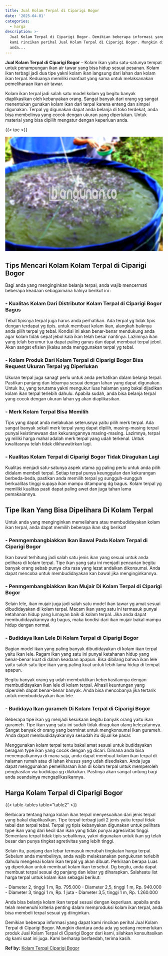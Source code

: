 ```yaml
---
title: Jual Kolam Terpal di Ciparigi Bogor
date: '2025-04-01'
categories:
  - harga
description: >-
  Jual Kolam Terpal di Ciparigi Bogor. Demikian beberapa informasi yang dapat
  kami rincikan perihal Jual Kolam Terpal di Ciparigi Bogor. Mungkin diantara
  anda...
---
```


**Jual Kolam Terpal di Ciparigi Bogor** – Kolam ikan yaitu satu-satunya tempat untuk penampungan ikan air tawar yang bisa hidup sesuai pesanan. Kolam ikan terbagi jadi dua tipe yakni kolam ikan langsung dari lahan dan kolam ikan terpal. Keduanya memiliki manfaat yang sama untuk melaksanakan pemeliharaan ikan air tawar.

Kolam ikan terpal jadi salah satu model kolam yg begitu banyak diaplikasikan oleh kebanyakan orang. Sangat banyak dari orang yg sangat menentukan gunakan kolam ikan dari terpal karena enteng dan simpel digunakan. Terpal yg digunakan dapat anda belanja di toko terdekat, anda bisa membelinya yang cocok dengan ukuran yang diperlukan. Untuk material yang bisa dipilih mengatur dengan keperluan anda.

{{< toc >}}

![Jual Kolam Terpal di Ciparigi Bogor](/images/jual-kolam-terpal-46.png)

## Tips Mencari Kolam Kolam Terpal di Ciparigi Bogor

Bagi anda yang menginginkan belanja terpal, anda wajib mencermati beberapa keadaan sebagaimana halnya berikut ini :

### \- Kualitas Kolam Dari Distributor Kolam Terpal di Ciparigi Bogor Bagus

Tebal tipisnya terpal juga harus anda perhatikan. Ada terpal yg tidak tipis dengan terdapat yg tipis. untuk membuat kolam ikan, alangkah baiknya anda pilih terpal yg tebal. Kondisi ini akan benar-benar mendukung anda agar kolam tidak cepat jebol kala ikan telah besar nantinya. Lazimnya ikan yang telah berumur tua dapat paling ganas dan dapat membuat terpal jebol. Akan sangat efisien jikalau anda menggunakan terpal yg tebal.

### \- Kolam Produk Dari Kolam Terpal di Ciparigi Bogor Bisa Request Ukuran Terpal yg Diperlukan

Ukuran terpal juga sanagt perlu untuk anda perhatikan dalam belanja terpal. Pastikan panjang dan lebarnya sesuai dengan lahan yang dapat digunakan. Untuk itu, yang terutama yakni mengukur luas halaman yang bakal dijadikan kolam ikan terpal terlebih dahulu. Apabila sudah, anda bisa belanja terpal yang cocok dengan ukuran lahan yg akan diaplikasikan.

### \- Merk Kolam Terpal Bisa Memilih

Tips yang dapat anda melakukan seterusnya yaitu pilih merk terpal. Ada sangat banyak sekali merk terpal yang dapat dipilih, masing-masing terpal punyai keistimewaan dan kekurangannya masing-masing. Lazimnya, terpal yg miliki harga mahal adalah merk terpal yang udah terkenal. Untuk kwalitasnya telah tidak dikhawatirkan lagi.

### \- Kualitas Kolam Terpal di Ciparigi Bogor Tidak Diragukan Lagi

Kualitas menjadi satu-satunya aspek utama yg paling perlu untuk anda pilih didalam membeli terpal. Setiap terpal punya keunggulan dan kekurangan berbeda-beda, pastikan anda memilih terpal yg sungguh-sungguh berkualitas tinggi supaya ikan mampu ditampung dg bagus. Kolam terpal yg memiliki kualitas pasti dapat paling awet dan juga tahan lama pemakaiannya.

## Tipe Ikan Yang Bisa Dipelihara Di Kolam Terpal

Untuk anda yang menginginkan memeliahara atau membudidayakan kolam ikan terpal, anda dapat memilih beberapa ikan sbg berikut!

### \- Penmgembangbiakkan Ikan Bawal Pada Kolam Terpal di Ciparigi Bogor

Ikan bawal terhitung jadi salah satu jenis ikan yang sesuai untuk anda pelihara di kolam terpal. Tipe ikan yang satu ini menjadi pencarian begitu banyak orang sebab punya cita rasa yang lezat andaikan dikonsumsi. Anda dapat mencoba untuk membudidayakan kan bawal jika menginginkannya.

### \- Penmgembangbiakkan Ikan Mujair Di Kolam Terpal di Ciparigi Bogor

Selain lele, ikan mujair juga jadi salah satu model ikan tawar yg amat sesuai dibudidayakan di kolam terpal. Macam ikan yang satu ini termasuk punyai ketahanan hidup yang lumayan baik di kolam terpal. Jika anda dapat membudidayakannya dg bagus, maka kondisi dari ikan mujair bakal mampu hidup dengan normal.

### \- Budidaya Ikan Lele Di Kolam Terpal di Ciparigi Bogor

Bagian model ikan yang paling banyak dibudidayakan di kolam ikan terpal yaitu ikan lele. Ragam ikan yang satu ini punyai ketahanan hidup yang benar-benar kuat di dalam keadaan apapun. Bisa dibilang bahwa ikan lele yaitu salah satu tipe ikan yang paling kuat untuk lebih lama hidup di tempat apapun.

Begitu banyak orang yg udah membuktikan keberhasilannya dengan membudidayakan ikan lele di kolam terpal. Alhasil keuntungan yang diperoleh dapat benar-benar banyak. Anda bisa mencobanya jika tertarik untuk membudidayakan ikan lele.

### \- Budidaya Ikan gurameh Di Kolam Terpal di Ciparigi Bogor

Beberapa tipe ikan yg menjadi kesukaan begitu banyak orang yaitu ikan gurameh. Tipe ikan yang satu ini sudah tidak diragukan ulang kelezatannya. Sangat banyak dr orang yang berminat untuk mengkonsumsi ikan gurameh. Anda dapat membudidayakannya sesudah itu dijual ke pasar.

Menggunakan kolam terpal tentu bakal amat sesuai untuk budidayakan beragam type ikan yang cocok dengan yg dicari. Dimana anda bisa menempatkannya di mana saja, anda dapat membuat kolam ikan terpal di halaman rumah atau di lahan khusus yang udah disediakan. Anda juga dapat menggunakan pemeliharaan ikan di kolam terpal untuk memperoleh penghasilan via budidaya yg dilakukan. Pastinya akan sangat untung bagi anda seandainya mengaplikasikannya.

## Harga Kolam Terpal di Ciparigi Bogor

{{< table-tables table="table2" >}}

Berbicara tentang harga kolam ikan terpal menyesuaikan dari jenis terpal yang bakal diaplikasikan. Tipe terpal terbagi jadi 2 jenis yaitu terpal tidak tebal dan terpal tebal. Terpal yg tipis kebanyakan digunakan untuk pelihara type ikan yang dari kecil dan ikan yang tidak punyai agresivitas tinggi. Sementara terpal tidak tipis sebaliknya, yakni digunakan untuk ikan yg telah besar dan punya tingkat agretivitas yang lebih tinggi.

Selain itu, panjang dan lebar termasuk merubah tingkatan harga terpal. Sebelum anda membelinya, anda wajib melaksanakan pengukuran terlebih dahulu mengenai kolam ikan terpal yg akan dibuat. Perkiraan berapa Luas yg diperlukan untuk membuat kolam ikan tersebut. Dg begitu, anda dapat membuat terpal sesuai dg panjang dan lebar yg diharapkan. Salahsatu list harga terpal untuk kolam ikan sebagai berikut:

\- Diameter 2, tinggi 1 m, Rp. 795.000 - Diameter 2,5, tinggi 1 m, Rp. 940.000 - Diameter 3, tinggi 1 m, Rp. 1 juta - Diameter 3,5, tinggi 1 m, Rp. 1.260.000

Anda bisa belanja kolam ikan terpal sesuai dengan keperluan. apabila anda telah memenuhi kriteria penting dalam memproduksi kolam ikan terpal, anda bisa membeli terpal sesuai yg diinginkan.

Demikian beberapa informasi yang dapat kami rincikan perihal Jual Kolam Terpal di Ciparigi Bogor. Mungkin diantara anda ada yg sedang memerlukan produk Jual Kolam Terpal di Ciparigi Bogor dari kami, silahkan konsultasikan dg kami saat ini juga. Kami berharap berfaedah, terima kasih.

**Ref by:** [Kolam Terpal Ciparigi Bogor](https://id.wikipedia.org/wiki/Kolam)
